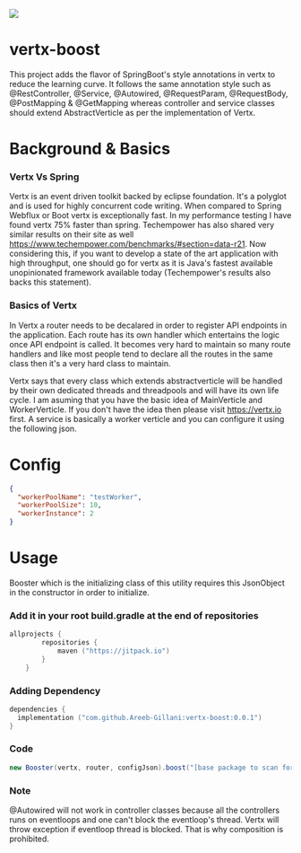 [![](https://jitpack.io/v/Areeb-Gillani/vertx-boost.svg)](https://jitpack.io/#Areeb-Gillani/vertx-boost)
# vertx-boost
This project adds the flavor of SpringBoot's style annotations in vertx to reduce the learning curve. It follows the same annotation style such as @RestController, @Service, @Autowired, @RequestParam, @RequestBody, @PostMapping &amp; @GetMapping whereas controller and service classes should extend AbstractVerticle as per the implementation of Vertx.

# Background & Basics
### Vertx Vs Spring
Vertx is an event driven toolkit backed by eclipse foundation. It's a polyglot and is used for highly concurrent code writing. When compared to Spring Webflux or Boot vertx is exceptionally fast. In my performance testing I have found vertx 75% faster than spring. Techempower has also shared very similar results on their site as well https://www.techempower.com/benchmarks/#section=data-r21. Now considering this, if you want to develop a state of the art application with high throughput, one should go for vertx as it is Java's fastest available unopinionated framework available today (Techempower's results also backs this statement). 

### Basics of Vertx
In Vertx a router needs to be decalared in order to register API endpoints in the application. Each route has its own handler which entertains the logic once API endpoint is called. It becomes very hard to maintain so many route handlers and like most people tend to declare all the routes in the same class then it's a very hard class to maintain.

Vertx says that every class which extends abstractverticle will be handled by their own dedicated threads and threadpools and will have its own life cycle. I am asuming that you have the basic idea of MainVerticle and WorkerVerticle. If you don't have the idea then please visit https://vertx.io first. A service is basically a worker verticle and you can configure it using the following json. 
# Config
```json
{
  "workerPoolName": "testWorker",
  "workerPoolSize": 10,
  "workerInstance": 2
}
```

# Usage
Booster which is the initializing class of this utility requires this JsonObject in the constructor in order to initialize. 
### Add it in your root build.gradle at the end of repositories
```kotlin
allprojects {
		repositories {
			maven ("https://jitpack.io")
		}
	}
```
### Adding Dependency 

```kotlin
dependencies {
  implementation ("com.github.Areeb-Gillani:vertx-boost:0.0.1")
}
```
### Code
```java
new Booster(vertx, router, configJson).boost("[base package to scan for all the above mentioned annotations]");
```
### Note
@Autowired will not work in controller classes because all the controllers runs on eventloops and one can't block the eventloop's thread. Vertx will throw exception if eventloop thread is blocked. That is why composition is prohibited.
